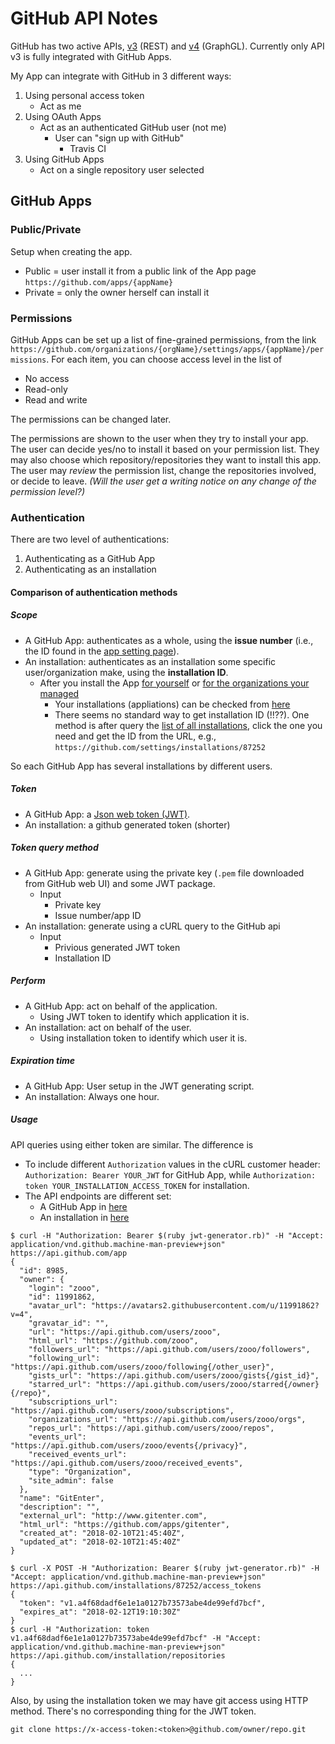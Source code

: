 # GitHub API Notes

GitHub has two active APIs, [v3](https://developer.github.com/v3/) (REST) and [v4](https://developer.github.com/) (GraphGL). Currently only API v3 is fully integrated with GitHub Apps.

My App can integrate with GitHub in 3 different ways:

1. Using personal access token
    + Act as me
1. Using OAuth Apps
    + Act as an authenticated GitHub user (not me)
        + User can "sign up with GitHub"
            + Travis CI
1. Using GitHub Apps
    + Act on a single repository user selected

## GitHub Apps

### Public/Private

Setup when creating the app.

+ Public = user install it from a public link of the App page `https://github.com/apps/{appName}`
+ Private = only the owner herself can install it

### Permissions

GitHub Apps can be set up a list of fine-grained permissions, from the link `https://github.com/organizations/{orgName}/settings/apps/{appName}/permissions`. For each item, you can choose access level in the list of

+ No access
+ Read-only
+ Read and write

The permissions can be changed later.

The permissions are shown to the user when they try to install your app. The user can decide yes/no to install it based on your permission list. They may also choose which repository/repositories they want to install this app. The user may *review* the permission list, change the repositories involved, or decide to leave. *(Will the user get a writing notice on any change of the permission level?)*

### Authentication

There are two level of authentications:

1. Authenticating as a GitHub App
2. Authenticating as an installation

#### Comparison of authentication methods

##### Scope

+ A GitHub App: authenticates as a whole, using the **issue number** (i.e., the ID found in the [app setting page](https://github.com/organizations/zooo/settings/apps/gitenter)).
+ An installation: authenticates as an installation some specific user/organization make, using the **installation ID**.
    + After you install the App [for yourself](https://github.com/apps/gitenter) or [for the organizations your managed](https://github.com/organizations/zooo/settings/apps/gitenter/installations)
        + Your installations (appliations) can be checked from [here](https://github.com/settings/installations)
        + There seems no standard way to get installation ID (!!??). One method is after query the [list of all installations]((https://github.com/settings/installations)), click the one you need and get the ID from the URL, e.g., `https://github.com/settings/installations/87252`

So each GitHub App has several installations by different users.

##### Token

+ A GitHub App: a [Json web token (JWT)](https://jwt.io/introduction/).
+ An installation: a github generated token (shorter)

##### Token query method

+ A GitHub App: generate using the private key (`.pem` file downloaded from GitHub web UI) and some JWT package.
    + Input
        + Private key
        + Issue number/app ID
+ An installation: generate using a cURL query to the GitHub api
    + Input
        + Privious generated JWT token
        + Installation ID

##### Perform

+ A GitHub App: act on behalf of the application.
    + Using JWT token to identify which application it is.
+ An installation: act on behalf of the user.
    + Using installation token to identify which user it is.

##### Expiration time

+ A GitHub App: User setup in the JWT generating script.
+ An installation: Always one hour.

##### Usage

API queries using either token are similar. The difference is

+ To include different `Authorization` values in the cURL customer header: `Authorization: Bearer YOUR_JWT` for GitHub App, while `Authorization: token YOUR_INSTALLATION_ACCESS_TOKEN` for installation.
+ The API endpoints are different set:
    + A GitHub App in [here](https://developer.github.com/v3/apps/available-endpoints/)
    + An installation in [here](https://developer.github.com/v3/apps/installations/)

```
$ curl -H "Authorization: Bearer $(ruby jwt-generator.rb)" -H "Accept: application/vnd.github.machine-man-preview+json" https://api.github.com/app
{
  "id": 8985,
  "owner": {
    "login": "zooo",
    "id": 11991862,
    "avatar_url": "https://avatars2.githubusercontent.com/u/11991862?v=4",
    "gravatar_id": "",
    "url": "https://api.github.com/users/zooo",
    "html_url": "https://github.com/zooo",
    "followers_url": "https://api.github.com/users/zooo/followers",
    "following_url": "https://api.github.com/users/zooo/following{/other_user}",
    "gists_url": "https://api.github.com/users/zooo/gists{/gist_id}",
    "starred_url": "https://api.github.com/users/zooo/starred{/owner}{/repo}",
    "subscriptions_url": "https://api.github.com/users/zooo/subscriptions",
    "organizations_url": "https://api.github.com/users/zooo/orgs",
    "repos_url": "https://api.github.com/users/zooo/repos",
    "events_url": "https://api.github.com/users/zooo/events{/privacy}",
    "received_events_url": "https://api.github.com/users/zooo/received_events",
    "type": "Organization",
    "site_admin": false
  },
  "name": "GitEnter",
  "description": "",
  "external_url": "http://www.gitenter.com",
  "html_url": "https://github.com/apps/gitenter",
  "created_at": "2018-02-10T21:45:40Z",
  "updated_at": "2018-02-10T21:45:40Z"
}
```

```
$ curl -X POST -H "Authorization: Bearer $(ruby jwt-generator.rb)" -H "Accept: application/vnd.github.machine-man-preview+json" https://api.github.com/installations/87252/access_tokens
{
  "token": "v1.a4f68dadf6e1e1a0127b73573abe4de99efd7bcf",
  "expires_at": "2018-02-12T19:10:30Z"
}
$ curl -H "Authorization: token v1.a4f68dadf6e1e1a0127b73573abe4de99efd7bcf" -H "Accept: application/vnd.github.machine-man-preview+json" https://api.github.com/installation/repositories
{
  ...
}
```

Also, by using the installation token we may have git access using HTTP method. There's no corresponding thing for the JWT token.

```
git clone https://x-access-token:<token>@github.com/owner/repo.git
```
